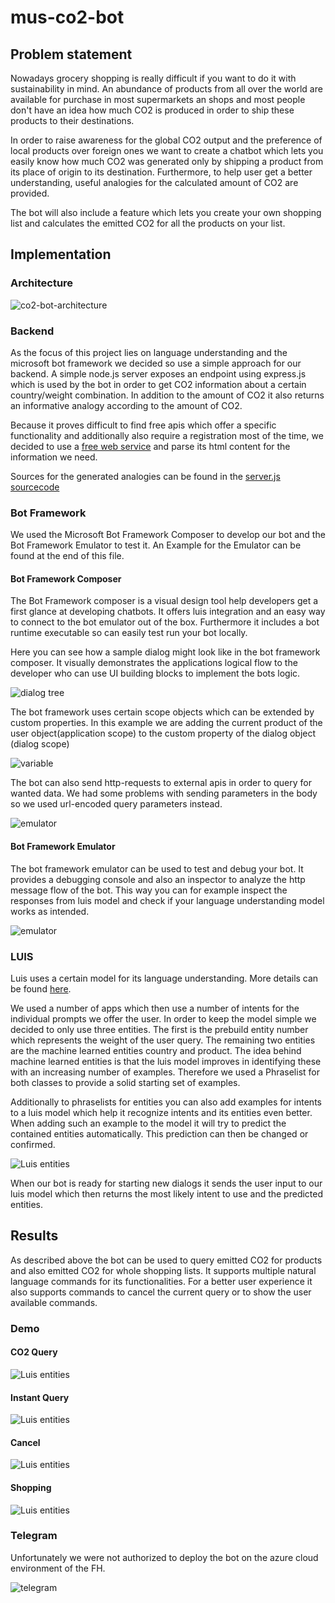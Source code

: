 # mus-co2-bot

## Problem statement

Nowadays grocery shopping is really difficult if you want to do it with sustainability in mind. An abundance of products from all over the world are available for purchase in most supermarkets an shops and most people don't have an idea how much CO2 is produced in order to ship these products to their destinations.

In order to raise awareness for the global CO2 output and the preference of local products over foreign ones we want to create a chatbot which lets you easily know how much CO2 was generated only by shipping a product from its place of origin to its destination. Furthermore, to help user get a better understanding, useful analogies for the calculated amount of CO2 are provided.  

The bot will also include a feature which lets you create your own shopping list and calculates the emitted CO2 for all the products on your list.

## Implementation

### Architecture

![co2-bot-architecture](./img/co2-architecture.png)

### Backend

As the focus of this project lies on language understanding and the microsoft bot framework we decided so use a simple approach for our backend. A simple node.js server exposes an endpoint using express.js which is used by the bot in order to get CO2 information about a certain country/weight combination. In addition to the amount of CO2 it also returns an informative analogy according to the amount of CO2.

Because it proves difficult to find free apis which offer a specific functionality and additionally also require a registration most of the time, we decided to use a [free web service](https://www.luftlinie.org/) and parse its html content for the information we need.

Sources for the generated analogies can be found in the [server.js sourcecode](./backend/server.js)

### Bot Framework

We used the Microsoft Bot Framework Composer to develop our bot and the Bot Framework Emulator to test it. An Example for the Emulator can be found at the end of this file.

#### Bot Framework Composer

The Bot Framework composer is a visual design tool help developers get a first glance at developing chatbots. It offers luis integration and an easy way to connect to the bot emulator out of the box. Furthermore it includes a bot runtime executable so can easily test run your bot locally.

Here you can see how a sample dialog might look like in the bot framework composer. It visually demonstrates the applications logical flow to the developer who can use UI building blocks to implement the bots logic.

![dialog tree](./img/dialog-tree.png)

The bot framework uses certain scope objects which can be extended by custom properties. In this example we are adding the current product of the user object(application scope) to the custom property of the dialog object (dialog scope)

![variable](./img/variable.png)

The bot can also send http-requests to external apis in order to query for wanted data. We had some problems with sending parameters in the body so we used url-encoded query parameters instead.

![emulator](./img/http-request.png)

#### Bot Framework Emulator

The bot framework emulator can be used to test and debug your bot. It provides a debugging console and also an inspector to analyze the http message flow of the bot. This way you can for example inspect the responses from luis model and check if your language understanding model works as intended.

![emulator](./img/emulator.png)


### LUIS

Luis uses a certain model for its language understanding. More details can be found [here](https://docs.microsoft.com/en-us/azure/cognitive-services/luis/).  

We used a number of apps which then use a number of intents for the individual prompts we offer the user. In order to keep the model simple we decided to only use three entities. The first is the prebuild entity number which represents the weight of the user query. The remaining two entities are the machine learned entities country and product. The idea behind machine learned entities is that the luis model improves in identifying these with an increasing number of examples. Therefore we used a Phraselist for both classes to provide a solid starting set of examples.  

Additionally to phraselists for entities you can also add examples for intents to a luis model which help it recognize intents and its entities even better. When adding such an example to the model it will try to predict the contained entities automatically. This prediction can then be changed or confirmed.  

![Luis entities](./img/luis-entities.png)

When our bot is ready for starting new dialogs it sends the user input to our luis model which then returns the most likely intent to use and the predicted entities.  

## Results

As described above the bot can be used to query emitted CO2 for products and also emitted CO2 for whole shopping lists. It supports multiple natural language commands for its functionalities. For a better user experience it also supports commands to cancel the current query or to show the user available commands.

### Demo
#### CO2 Query
![Luis entities](./img/co2-abfrage.gif)

#### Instant Query
![Luis entities](./img/instant-abfrage.gif)

#### Cancel
![Luis entities](./img/abbrechen.gif)

#### Shopping 
![Luis entities](./img/Einkaufen.gif)

### Telegram

Unfortunately we were not authorized to deploy the bot on the azure cloud environment of the FH.

![telegram](./img/azure.png)
